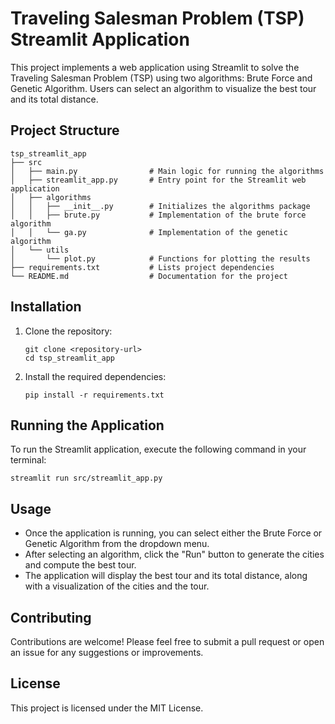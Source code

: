# Traveling Salesman Problem (TSP) Streamlit Application

This project implements a web application using Streamlit to solve the Traveling Salesman Problem (TSP) using two algorithms: Brute Force and Genetic Algorithm. Users can select an algorithm to visualize the best tour and its total distance.

## Project Structure

```
tsp_streamlit_app
├── src
│   ├── main.py                # Main logic for running the algorithms
│   ├── streamlit_app.py       # Entry point for the Streamlit web application
│   ├── algorithms
│   │   ├── __init__.py        # Initializes the algorithms package
│   │   ├── brute.py           # Implementation of the brute force algorithm
│   │   └── ga.py              # Implementation of the genetic algorithm
│   └── utils
│       └── plot.py            # Functions for plotting the results
├── requirements.txt           # Lists project dependencies
└── README.md                  # Documentation for the project
```

## Installation

1. Clone the repository:
   ```
   git clone <repository-url>
   cd tsp_streamlit_app
   ```

2. Install the required dependencies:
   ```
   pip install -r requirements.txt
   ```

## Running the Application

To run the Streamlit application, execute the following command in your terminal:
```
streamlit run src/streamlit_app.py
```

## Usage

- Once the application is running, you can select either the Brute Force or Genetic Algorithm from the dropdown menu.
- After selecting an algorithm, click the "Run" button to generate the cities and compute the best tour.
- The application will display the best tour and its total distance, along with a visualization of the cities and the tour.

## Contributing

Contributions are welcome! Please feel free to submit a pull request or open an issue for any suggestions or improvements.

## License

This project is licensed under the MIT License.